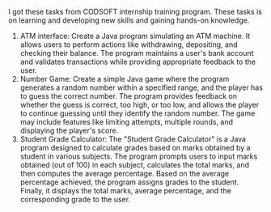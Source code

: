 I got these tasks from CODSOFT internship training program. These tasks is on learning and developing new skills and gaining hands-on knowledge.
1. ATM interface:
   Create a Java program simulating an ATM machine. It allows users to perform actions like withdrawing, depositing, and checking their balance. The program maintains a user's bank account and validates transactions while providing appropriate feedback to the user.
2. Number Game:
   Create a simple Java game where the program generates a random number within a specified range, and the player has to guess the correct number. The program provides feedback on whether the guess is correct, too high, or too low, and allows the player to continue guessing until they identify the random number. The game may include features like limiting attempts, multiple rounds, and displaying the player's score.
3. Student Grade Calculator:
   The "Student Grade Calculator" is a Java program designed to calculate grades based on marks obtained by a student in various subjects. The program prompts users to input marks obtained (out of 100) in each subject, calculates the total marks, and then computes the average percentage. Based on the average percentage achieved, the program assigns grades to the student. Finally, it displays the total marks, average percentage, and the corresponding grade to the user.
